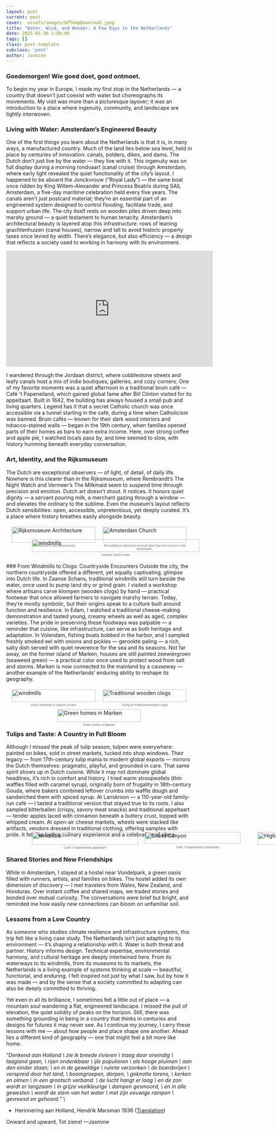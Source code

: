 ```yaml
---
layout: post
current: post
cover:  assets/images/GPTempDownload.jpeg
title: "Water, Wind, and Wonder: A Few Days in the Netherlands"
date: 2025-05-30 1:00:00
tags: []
class: post-template
subclass: 'post'
author: Jasmine
---
```


### Goedemorgen! Wie goed doet, goed ontmoet.

To begin my year in Europe, I made my first stop in the Netherlands — a country that doesn’t just coexist with water but choreographs its movements. My visit was more than a picturesque layover; it was an introduction to a place where ingenuity, community, and landscape are tightly interwoven.

### Living with Water: Amsterdam’s Engineered Beauty
One of the first things you learn about the Netherlands is that it is, in many ways, a manufactured country. Much of the land lies below sea level, held in place by centuries of innovation: canals, polders, dikes, and dams. The Dutch don’t just live by the water — they live with it.
This ingenuity was on full display during a morning rondvaart (canal cruise) through Amsterdam, where early light revealed the quiet functionality of the city’s layout. I happened to be aboard the Jonckvrouw (“Royal Lady”) — the same boat once ridden by King Willem-Alexander and Princess Beatrix during SAIL Amsterdam, a five-day maritime celebration held every five years. The canals aren’t just postcard material; they’re an essential part of an engineered system designed to control flooding, facilitate trade, and support urban life.
The city itself rests on wooden piles driven deep into marshy ground — a quiet testament to human tenacity. Amsterdam’s architectural beauty is layered atop this infrastructure: rows of leaning grachtenhuizen (canal houses), narrow and tall to avoid historic property taxes once levied by width. There’s elegance, but also efficiency — a design that reflects a society used to working in harmony with its environment.

<iframe width="560" height="315" src="https://www.youtube.com/embed/sXS0fPK-Azk?si=Qii4PvWDYcH8kk5b" title="YouTube video player" frameborder="0" allow="accelerometer; autoplay; clipboard-write; encrypted-media; gyroscope; picture-in-picture; web-share" referrerpolicy="strict-origin-when-cross-origin" allowfullscreen></iframe>

I wandered through the Jordaan district, where cobblestone streets and leafy canals host a mix of indie boutiques, galleries, and cozy corners. One of my favorite moments was a quiet afternoon in a traditional bruin café — Café ’t Papeneiland, which gained global fame after Bill Clinton visited for its appeltaart. Built in 1642, the building has always housed a small pub and living quarters. Legend has it that a secret Catholic church was once accessible via a tunnel starting in the café, during a time when Catholicism was banned. Bruin cafés — known for their dark wood interiors and tobacco-stained walls — began in the 19th century, when families opened parts of their homes as bars to earn extra income. Here, over strong coffee and apple pie, I watched locals pass by, and time seemed to slow, with history humming beneath everyday conversation.

### Art, Identity, and the Rijksmuseum
The Dutch are exceptional observers — of light, of detail, of daily life. Nowhere is this clearer than in the Rijksmuseum, where Rembrandt’s The Night Watch and Vermeer’s The Milkmaid seem to suspend time through precision and emotion. Dutch art doesn’t shout. It notices. It honors quiet dignity — a servant pouring milk, a merchant gazing through a window — and elevates the ordinary to the sublime.
Even the museum’s layout reflects Dutch sensibilities: open, accessible, unpretentious, yet deeply curated. It’s a place where history breathes easily alongside beauty.

<div style="display: flex; justify-content: center; gap: 20px; margin: 20px 0; max-width: 600px;">
  <!-- First image with caption -->
  <figure style="margin: 0; line-height: 1.2; width: 45%;">
    <img src="assets/images/ned_blog/window.jpeg" alt="Rijksmuseum Architecture" style="width: 100%; margin-bottom: 2px;">
    <figcaption style="font-size: 0.55em; text-align: center; color: #666; margin-top: 2px;">
      Architecture of the Rijksmuseum
    </figcaption>
  </figure>
  
  <!-- Second image with caption -->
  <figure style="margin: 0; line-height: 1.2; width: 45%;">
    <img src="assets/images/ned_blog/church.jpeg" alt="Amsterdam Church" style="width: 100%; margin-bottom: 2px;">
    <figcaption style="font-size: 0.55em; text-align: center; color: #666; margin-top: 2px;">
      No building is allowed to be built taller than this church in old Amsterdam.
    </figcaption>
  </figure>
</div>


<div style="display: flex; justify-content: space-between; margin: -29px 0px 30px 70px; width: 100%; max-width: 900px;">
  <!-- First image with caption -->
  <figure style="margin: 0; line-height: 1.2; width: 90%;">
    <img src="assets/images/ned_blog/canal.jpeg" alt="windmills" style="width: 100%; margin-bottom: 2px;">
    <figcaption style="font-size: 0.55em; text-align: center; color: #666; margin-top: 2px;">
 Jordaan District trolls
    </figcaption>
  </figure>
</div>
### From Windmills to Clogs: Countryside Encounters
Outside the city, the northern countryside offered a different, yet equally captivating, glimpse into Dutch life. In Zaanse Schans, traditional windmills still turn beside the water, once used to pump land dry or grind grain. I visited a workshop where artisans carve klompen (wooden clogs) by hand — practical footwear that once allowed farmers to navigate marshy terrain. Today, they’re mostly symbolic, but their origins speak to a culture built around function and resilience.
In Edam, I watched a traditional cheese-making demonstration and tasted young, creamy wheels as well as aged, complex varieties. The pride in preserving these foodways was palpable — a reminder that cuisine, like infrastructure, can serve as both heritage and adaptation.
In Volendam, fishing boats bobbed in the harbor, and I sampled freshly smoked eel with onions and pickles — gerookte paling — a rich, salty dish served with quiet reverence for the sea and its seasons. Not far away, on the former island of Marken, houses are still painted zeewiergroen (seaweed green) — a practical color once used to protect wood from salt and storms. Marken is now connected to the mainland by a causeway — another example of the Netherlands’ enduring ability to reshape its geography.

<!-- First row: Two images -->
<div style="display: flex; justify-content: center; gap: 20px; margin: 20px 0; max-width: 800px;">
  <!-- First image with caption -->
  <figure style="margin: 0; line-height: 1.2; width: 45%;">
    <img src="assets/images/ned_blog/windmills.jpeg" alt="windmills" style="width: 100%; margin-bottom: 2px;">
    <figcaption style="font-size: 0.55em; text-align: center; color: #666; margin-top: 2px;">
      Dutch windmills in Zaanse Schans
    </figcaption>
  </figure>
  
  <!-- Second image with caption -->
  <figure style="margin: 0; line-height: 1.2; width: 45%;">
    <img src="assets/images/ned_blog/clogs.jpeg" alt="Traditional wooden clogs" style="width: 100%; margin-bottom: 2px;">
    <figcaption style="font-size: 0.55em; text-align: center; color: #666; margin-top: 2px;">
      Trying on traditional wooden clogs
    </figcaption>
  </figure>
</div>

<!-- Second row: One image centered -->
<div style="display: flex; justify-content: center; margin: 20px 0; max-width: 800px;">
  <!-- Third image with caption -->
  <figure style="margin: 0; line-height: 1.2; width: 45%;">
    <img src="assets/images/ned_blog/greenhouses.jpeg" alt="Green homes in Marken" style="width: 100%; margin-bottom: 2px;">
    <figcaption style="font-size: 0.55em; text-align: center; color: #666; margin-top: 2px;">
      Green homes in Marken
    </figcaption>
  </figure>
</div>

### Tulips and Taste: A Country in Full Bloom
Although I missed the peak of tulip season, tulpen were everywhere: painted on bikes, sold in street markets, tucked into shop windows. Their legacy — from 17th-century tulip mania to modern global exports — mirrors the Dutch themselves: pragmatic, playful, and grounded in care.
That same spirit shows up in Dutch cuisine. While it may not dominate global headlines, it’s rich in comfort and history. I tried warm stroopwafels (thin waffles filled with caramel syrup), originally born of frugality in 18th-century Gouda, where bakers combined leftover crumbs into waffle dough and sandwiched them with spiced syrup. At Lanskroon — a 110-year-old family-run café — I tasted a traditional version that stayed true to its roots.
I also sampled bitterballen (crispy, savory meat snacks) and traditional appeltaart — tender apples laced with cinnamon beneath a buttery crust, topped with whipped cream. At open-air cheese markets, wheels were stacked like artifacts, vendors dressed in traditional clothing, offering samples with pride. It felt like both a culinary experience and a celebration of place.


<div style="display: flex; justify-content: space-between; margin: -29px 0px 30px 70px; width: 500%; max-width: 900px;">
  <!-- First image with caption -->
  <figure style="margin: 0; line-height: 1.2; width: 32%;">
    <img src="assets/images/ned_blog/apple.jpeg" alt="windmills" style="width: 100%; margin-bottom: 2px;">
    <figcaption style="font-size: 0.55em; text-align: center; color: #666; margin-top: 2px;">
 Café ’t Papeneilands appeltaart
    </figcaption>
  </figure>

 <!-- Second image with caption -->
  <figure style="margin: 0; line-height: 1.2; width: 32%;">
    <img src="assets/images/ned_blog/bitterballen.jpeg" alt="Grand Canyon" style="width: 95%; margin-bottom: 2px;">
    <figcaption style="font-size: 0.55em; text-align: center; color: #666; margin-top: 2px;">
 Café ’t Papeneilands bitterballen
    </figcaption>
  </figure>
  
 <!-- Third image with caption -->
  <figure style="margin: 0; line-height: 1.2; width: 32%;">
    <img src="assets/images/ned_blog/waffles.jpeg" alt="Highlands" style="width: 100%; margin-bottom: 2px;">
    <figcaption style="font-size: 0.55em; text-align: center; color: #666; margin-top: 2px;">
 Lanskroon stroopwafel and Amsterdams papltje
    </figcaption>
  </figure>
</div>

### Shared Stories and New Friendships
While in Amsterdam, I stayed at a hostel near Vondelpark, a green oasis filled with runners, artists, and families on bikes. The hostel added its own dimension of discovery — I met travelers from Wales, New Zealand, and Honduras. Over instant coffee and shared maps, we traded stories and bonded over mutual curiosity. The conversations were brief but bright, and reminded me how easily new connections can bloom on unfamiliar soil.

### Lessons from a Low Country
As someone who studies climate resilience and infrastructure systems, this trip felt like a living case study. The Netherlands isn’t just adapting to its environment — it’s shaping a relationship with it. Water is both threat and partner. History informs design. Technical expertise, environmental harmony, and cultural heritage are deeply intertwined here.
From its waterways to its windmills, from its museums to its markets, the Netherlands is a living example of systems thinking at scale — beautiful, functional, and enduring. I felt inspired not just by what I saw, but by how it was made — and by the sense that a society committed to adapting can also be deeply committed to thriving.

Yet even in all its brilliance, I sometimes felt a little out of place — a mountain soul wandering a flat, engineered landscape. I missed the pull of elevation, the quiet solidity of peaks on the horizon. Still, there was something grounding in being in a country that thinks in centuries and designs for futures it may never see.
As I continue my journey, I carry these lessons with me — about how people and place shape one another. Ahead lies a different kind of geography — one that might feel a bit more like home.

“_Denkend aan Holland \\
zie ik breede rivieren \\
traag door oneindig \\
laagland gaan, \\
rijen ondenkbaar \\
ijle populieren \\
als hooge pluimen \\
aan den einder staan; \\
en in de geweldige \\
ruimte verzonken \\
de boerderijen \\
verspreid door het land, \\
boomgroepen, dorpen, \\
geknotte torens, \\
kerken en olmen \\
in een grootsch verband. \\
de lucht hangt er laag \\
en de zon wordt er langzaam \\
in grijze veelkleurige \\
dampen gesmoord, \\
en in alle gewesten \\
wordt de stem van het water \\
met zijn eeuwige rampen \\
gevreesd en gehoord._” \\
- Herinnering aan Holland, Hendrik Marsman 1936 ([Translation](http://www.vlinder-01.dds.nl/cdr/poetry/memory_of_holland.htm))

Onward and upward, Tot ziens!
—Jasmine